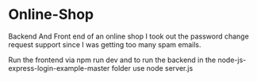 # Online-Shop
Backend And Front end of an online shop
I took out the password change request support since I was getting too many spam emails.

Run the frontend via npm run dev and to run the backend in the node-js-express-login-example-master folder use node server.js
